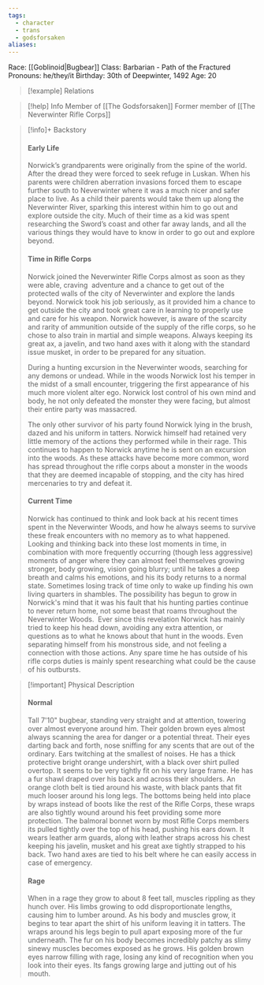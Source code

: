 ```yaml
---
tags:
  - character
  - trans
  - godsforsaken
aliases:
---
```

Race: [[Goblinoid|Bugbear]]
Class: Barbarian - Path of the Fractured
Pronouns: he/they/it
Birthday: 30th of Deepwinter, 1492
Age: 20

>[!example] Relations
> 

>[!help] Info
> Member of [[The Godsforsaken]]
> Former member of [[The Neverwinter Rifle Corps]]
>

>[!info]+ Backstory
>#### Early Life
>Norwick’s grandparents were originally from the spine of the world. After the dread they were forced to seek refuge in Luskan. When his parents were children aberration invasions forced them to escape further south to Neverwinter where it was a much nicer and safer place to live. As a child their parents would take them up along the Neverwinter River, sparking this interest within him to go out and explore outside the city. Much of their time as a kid was spent researching the Sword’s coast and other far away lands, and all the various things they would have to know in order to go out and explore beyond. 
>
>#### Time in Rifle Corps
> Norwick joined the Neverwinter Rifle Corps almost as soon as they were able, craving  adventure and a chance to get out of the protected walls of the city of Neverwinter and explore the lands beyond. Norwick took his job seriously, as it provided him a chance to get outside the city and took great care in learning to properly use and care for his weapon. Norwick however, is aware of the scarcity and rarity of ammunition outside of the supply of the rifle corps, so he chose to also train in martial and simple weapons. Always keeping its great ax, a javelin, and two hand axes with it along with the standard issue musket, in order to be prepared for any situation. 
> 
> During a hunting excursion in the Neverwinter woods, searching for any demons or undead. While in the woods Norwick lost his temper in the midst of a small encounter, triggering the first appearance of his much more violent alter ego. Norwick lost control of his own mind and body, he not only defeated the monster they were facing, but almost their entire party was massacred. 
> 
> The only other survivor of his party found Norwick lying in the brush, dazed and his uniform in tatters. Norwick himself had retained very little memory of the actions they performed while in their rage. This continues to happen to Norwick anytime he is sent on an excursion into the woods. As these attacks have become more common, word has spread throughout the rifle corps about a monster in the woods that they are deemed incapable of stopping, and the city has hired mercenaries to try and defeat it. 
> 
> #### Current Time
> Norwick has continued to think and look back at his recent times spent in the Neverwinter Woods, and how he always seems to survive these freak encounters with no memory as to what happened. Looking and thinking back into these lost moments in time, in combination with more frequently occurring (though less aggressive) moments of anger where they can almost feel themselves growing stronger, body growing, vision going blurry; until he takes a deep breath and calms his emotions, and his its body returns to a normal state. Sometimes losing track of time only to wake up finding his own living quarters in shambles. The possibility has begun to grow in Norwick's mind that it was his fault that his hunting parties continue to never return home, not some beast that roams throughout the Neverwinter Woods.  Ever since this revelation Norwick has mainly tried to keep his head down, avoiding any extra attention, or questions as to what he knows about that hunt in the woods. Even separating himself from his monstrous side, and not feeling a connection with those actions. Any spare time he has outside of his rifle corps duties is mainly spent researching what could be the cause of his outbursts.

>[!important] Physical Description
>#### Normal 
>Tall 7'10" bugbear, standing very straight and at attention, towering over almost everyone around him. Their golden brown eyes almost always scanning the area for danger or a potential threat. Their eyes darting back and forth, nose sniffing for any scents that are out of the ordinary. Ears twitching at the smallest of noises. He has a thick protective bright orange undershirt, with a black over shirt pulled overtop. It seems to be very tightly fit on his very large frame. He has a fur shawl draped over his back and across their shoulders. An orange cloth belt is tied around his waste, with black pants that fit much looser around his long legs. The bottoms being held into place by wraps instead of boots like the rest of the Rifle Corps, these wraps are also tightly wound around his feet providing some more protection. The balmoral bonnet worn by most Rifle Corps members its pulled tightly over the top of his head, pushing his ears down. It wears leather arm guards, along with leather straps across his chest keeping his javelin, musket and his great axe tightly strapped to his back. Two hand axes are tied to his belt where he can easily access in case of emergency. 
>
>#### Rage
>When in a rage they grow to about 8 feet tall, muscles rippling as they hunch over. His limbs growing to odd disproportionate lengths, causing him to lumber around. As his body and muscles grow, it begins to tear apart the shirt of his uniform leaving it in tatters. The wraps around his legs begin to pull apart exposing more of the fur underneath. The fur on his body becomes incredibly patchy as slimy sinewy muscles becomes exposed as he grows. His golden brown eyes narrow filling with rage, losing any kind of recognition when you look into their eyes. Its fangs growing large and jutting out of his mouth.